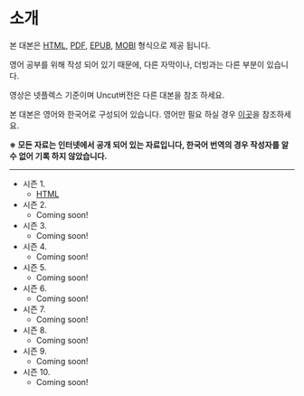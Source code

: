 # 소개

본 대본은 [HTML](https://ko.wikipedia.org/wiki/HTML), [PDF](https://ko.wikipedia.org/wiki/PDF), [EPUB](https://ko.wikipedia.org/wiki/EPUB), [MOBI](https://ko.wikipedia.org/wiki/Mobi) 형식으로 제공 됩니다.

영어 공부를 위해 작성 되어 있기 때문에, 다른 자막이나, 더빙과는 다른 부분이 있습니다.

영상은 넷플렉스 기준이며 Uncut버전은 다른 대본을 참조 하세요.

본 대본은 영어와 한국어로 구성되어 있습니다. 영어만 필요 하실 경우 [이곳](../en/index.html)을 참조하세요.

**※ 모든 자료는 인터넷에서 공개 되어 있는 자료입니다, 한국어 번역의 경우 작성자를 알 수 없어 기록 하지 않았습니다.**

---

- 시즌 1.
    - [HTML](season1/index.md)
- 시즌 2.
    - Coming soon!
- 시즌 3.
    - Coming soon!
- 시즌 4.
    - Coming soon!
- 시즌 5.
    - Coming soon!
- 시즌 6.
    - Coming soon!
- 시즌 7.
    - Coming soon!
- 시즌 8.
    - Coming soon!
- 시즌 9.
    - Coming soon!
- 시즌 10.
    - Coming soon!

[s01-pdf]: https://allanim.github.io/friends/ko/download/friends-ko-s01.pdf
[s01-epub]: https://allanim.github.io/friends/ko/download/friends-ko-s01.epub
[s01-mobi]: https://allanim.github.io/friends/ko/download/friends-ko-s01.mobi

[s02-pdf]: https://allanim.github.io/friends/ko/download/friends-ko-s02.pdf
[s02-epub]: https://allanim.github.io/friends/ko/download/friends-ko-s02.epub
[s02-mobi]: https://allanim.github.io/friends/ko/download/friends-ko-s02.mobi

[s03-pdf]: https://allanim.github.io/friends/ko/download/friends-ko-s03.pdf
[s03-epub]: https://allanim.github.io/friends/ko/download/friends-ko-s03.epub
[s03-mobi]: https://allanim.github.io/friends/ko/download/friends-ko-s03.mobi

[s04-pdf]: https://allanim.github.io/friends/ko/download/friends-ko-s04.pdf
[s04-epub]: https://allanim.github.io/friends/ko/download/friends-ko-s04.epub
[s04-mobi]: https://allanim.github.io/friends/ko/download/friends-ko-s04.mobi

[s05-pdf]: https://allanim.github.io/friends/ko/download/friends-ko-s05.pdf
[s05-epub]: https://allanim.github.io/friends/ko/download/friends-ko-s05.epub
[s05-mobi]: https://allanim.github.io/friends/ko/download/friends-ko-s05.mobi

[s06-pdf]: https://allanim.github.io/friends/ko/download/friends-ko-s06.pdf
[s06-epub]: https://allanim.github.io/friends/ko/download/friends-ko-s06.epub
[s06-mobi]: https://allanim.github.io/friends/ko/download/friends-ko-s06.mobi

[s07-pdf]: https://allanim.github.io/friends/ko/download/friends-ko-s07.pdf
[s07-epub]: https://allanim.github.io/friends/ko/download/friends-ko-s07.epub
[s07-mobi]: https://allanim.github.io/friends/ko/download/friends-ko-s07.mobi

[s08-pdf]: https://allanim.github.io/friends/ko/download/friends-ko-s08.pdf
[s08-epub]: https://allanim.github.io/friends/ko/download/friends-ko-s08.epub
[s08-mobi]: https://allanim.github.io/friends/ko/download/friends-ko-s08.mobi

[s09-pdf]: https://allanim.github.io/friends/ko/download/friends-ko-s09.pdf
[s09-epub]: https://allanim.github.io/friends/ko/download/friends-ko-s09.epub
[s09-mobi]: https://allanim.github.io/friends/ko/download/friends-ko-s09.mobi

[s010-pdf]: https://allanim.github.io/friends/ko/download/friends-ko-s10.pdf
[s010-epub]: https://allanim.github.io/friends/ko/download/friends-ko-s10.epub
[s010-mobi]: https://allanim.github.io/friends/ko/download/friends-ko-s10.mobi